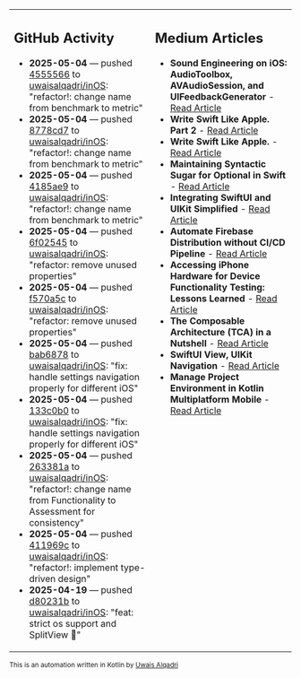 <table>
<tr>
<td valign="top" width="50%">
        
## GitHub Activity
           
- **2025-05-04** — pushed [4555566](https://github.com/uwaisalqadri/inOS/commits/45555660ff566fc107aacd9f8787c98e30d6e6b5) to [uwaisalqadri/inOS](https://github.com/uwaisalqadri/inOS): "refactor!: change name from benchmark to metric"
- **2025-05-04** — pushed [8778cd7](https://github.com/uwaisalqadri/inOS/commits/8778cd769c7ca67fb602aa5ae5cc1cef4aa78b5c) to [uwaisalqadri/inOS](https://github.com/uwaisalqadri/inOS): "refactor!: change name from benchmark to metric"
- **2025-05-04** — pushed [4185ae9](https://github.com/uwaisalqadri/inOS/commits/4185ae962c712384fbfd9c2b33ef58afe268c6d7) to [uwaisalqadri/inOS](https://github.com/uwaisalqadri/inOS): "refactor!: change name from benchmark to metric"
- **2025-05-04** — pushed [6f02545](https://github.com/uwaisalqadri/inOS/commits/6f025453e535a3b333e5ece980c65f50ac271501) to [uwaisalqadri/inOS](https://github.com/uwaisalqadri/inOS): "refactor: remove unused properties"
- **2025-05-04** — pushed [f570a5c](https://github.com/uwaisalqadri/inOS/commits/f570a5c164835c5ff102b3e32d4801e10e3e22f2) to [uwaisalqadri/inOS](https://github.com/uwaisalqadri/inOS): "refactor: remove unused properties"
- **2025-05-04** — pushed [bab6878](https://github.com/uwaisalqadri/inOS/commits/bab68780c27af46ec038e11c15859ebed4a75308) to [uwaisalqadri/inOS](https://github.com/uwaisalqadri/inOS): "fix: handle settings navigation properly for different iOS"
- **2025-05-04** — pushed [133c0b0](https://github.com/uwaisalqadri/inOS/commits/133c0b0b102ddab59d6c88658ca9d3471cb657da) to [uwaisalqadri/inOS](https://github.com/uwaisalqadri/inOS): "fix: handle settings navigation properly for different iOS"
- **2025-05-04** — pushed [263381a](https://github.com/uwaisalqadri/inOS/commits/263381ad3362383cb479f87cdd7c280e1d0ba73d) to [uwaisalqadri/inOS](https://github.com/uwaisalqadri/inOS): "refactor!: change name from Functionality to Assessment for consistency"
- **2025-05-04** — pushed [411969c](https://github.com/uwaisalqadri/inOS/commits/411969cf921ca3b22d5440550bc23c110c75fdba) to [uwaisalqadri/inOS](https://github.com/uwaisalqadri/inOS): "refactor!: implement type-driven design"
- **2025-04-19** — pushed [d80231b](https://github.com/uwaisalqadri/inOS/commits/d80231b779745fb7d633908ab244f7979cf600ed) to [uwaisalqadri/inOS](https://github.com/uwaisalqadri/inOS): "feat: strict os support and SplitView 🎉"
            
</td>
        
<td valign="top" width="50%">
        
## Medium Articles
            
- **Sound Engineering on iOS: AudioToolbox, AVAudioSession, and UIFeedbackGenerator** - [Read Article](https://medium.com/@uwaisalqadri/sound-engineering-on-ios-audiotoolbox-avaudiosession-and-uifeedbackgenerator-7ecee15db93a?source=rss-e28d558666f9------2)
- **Write Swift Like Apple. Part 2** - [Read Article](https://medium.com/@uwaisalqadri/write-swift-like-apple-part-2-44e025e51824?source=rss-e28d558666f9------2)
- **Write Swift Like Apple.** - [Read Article](https://medium.com/@uwaisalqadri/write-swift-like-apple-4c4331cf140c?source=rss-e28d558666f9------2)
- **Maintaining Syntactic Sugar for Optional in Swift** - [Read Article](https://medium.com/@uwaisalqadri/maintaining-syntactic-sugar-for-optional-in-swift-dfb7f9019fba?source=rss-e28d558666f9------2)
- **Integrating SwiftUI and UIKit Simplified** - [Read Article](https://medium.com/@uwaisalqadri/seamlessly-bridging-swiftui-and-uikit-a-practical-approach-f7cb8d2f6f11?source=rss-e28d558666f9------2)
- **Automate Firebase Distribution without CI/CD Pipeline** - [Read Article](https://medium.com/@uwaisalqadri/automate-firebase-distribution-89cb261fd860?source=rss-e28d558666f9------2)
- **Accessing iPhone Hardware for Device Functionality Testing: Lessons Learned** - [Read Article](https://medium.com/@uwaisalqadri/accessing-iphone-hardware-for-device-functionality-testing-lessons-learned-5d81676082d8?source=rss-e28d558666f9------2)
- **The Composable Architecture (TCA) in a Nutshell** - [Read Article](https://medium.com/@uwaisalqadri/the-composable-architecture-tca-in-a-nutshell-3c574708542c?source=rss-e28d558666f9------2)
- **SwiftUI View, UIKit Navigation** - [Read Article](https://medium.com/@uwaisalqadri/swiftui-view-uikit-navigation-74aa22fc0e0?source=rss-e28d558666f9------2)
- **Manage Project Environment in Kotlin Multiplatform Mobile** - [Read Article](https://medium.com/@uwaisalqadri/manage-project-environment-in-kotlin-multiplatform-mobile-528847c3bfc5?source=rss-e28d558666f9------2)
            
</td>
</tr>
</table>
        
<sub>This is an automation written in Kotlin by <a href="https://uwais.framer.website/">Uwais Alqadri</a></sub>